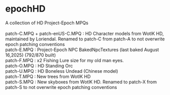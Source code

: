 # epochHD
A collection of HD Project-Epoch MPQs\
\
patch-C.MPQ + patch-enUS-C.MPQ : HD Character models from WotlK HD, maintained by Loriendal. Renamed to patch-C from patch-A to not overwrite epoch patching conventions\
patch-E.MPQ : Project-Epoch NPC BakedNpcTextures (last baked August 16,2025) (792/870 built)\
patch-F.MPQ : x2 Fishing Lure size for my old man eyes.\
patch-O.MPQ : HD Standing Orc\
patch-U.MPQ : HD Boneless Undead (Chinese model)\
patch-T.MPQ : New trees from WotlK HD\
patch-S.MPQ : New skyboxes from WotlK HD. Renamed to patch-X from patch-S to not overwrite epoch patching conventions

